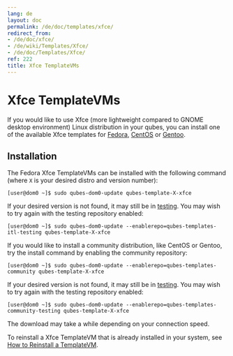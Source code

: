 ```yaml
---
lang: de
layout: doc
permalink: /de/doc/templates/xfce/
redirect_from:
- /de/doc/xfce/
- /de/wiki/Templates/Xfce/
- /de/doc/Templates/Xfce/
ref: 222
title: Xfce TemplateVMs
---
```


# Xfce TemplateVMs
<a id="xfce-templatevms"></a>

If you would like to use Xfce (more lightweight compared to GNOME desktop environment) Linux distribution in your qubes,
you can install one of the available Xfce templates for [Fedora], [CentOS] or [Gentoo].

## Installation
<a id="installation"></a>

The Fedora Xfce TemplateVMs can be installed with the following command (where `X` is your desired distro and version number):

```
[user@dom0 ~]$ sudo qubes-dom0-update qubes-template-X-xfce
```

If your desired version is not found, it may still be in [testing].
You may wish to try again with the testing repository enabled:

```
[user@dom0 ~]$ sudo qubes-dom0-update --enablerepo=qubes-templates-itl-testing qubes-template-X-xfce
```

If you would like to install a community distribution, like CentOS or Gentoo, try the install command by enabling the community repository:

```
[user@dom0 ~]$ sudo qubes-dom0-update --enablerepo=qubes-templates-community qubes-template-X-xfce
```

If your desired version is not found, it may still be in [testing].
You may wish to try again with the testing repository enabled:

```
[user@dom0 ~]$ sudo qubes-dom0-update --enablerepo=qubes-templates-community-testing qubes-template-X-xfce
```

The download may take a while depending on your connection speed.

To reinstall a Xfce TemplateVM that is already installed in your system, see [How to Reinstall a TemplateVM].

[How to Reinstall a TemplateVM]: /de/doc/reinstall-template/
[TemplateVMs]: /de/doc/templates/
[Fedora]: /de/doc/templates/fedora/
[Debian]: /de/doc/templates/debian/
[CentOS]: /de/doc/templates/centos/
[Gentoo]: /de/doc/templates/gentoo/
[testing]: /de/doc/testing/